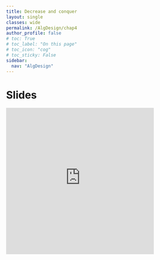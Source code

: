 ```yaml
---
title: Decrease and conquer
layout: single
classes: wide
permalink: /AlgDesign/chap4
author_profile: false
# toc: True
# toc_label: "On this page"
# toc_icon: "cog"
# toc_sticky: False
sidebar:
  nav: "AlgDesign"
---
```

# Slides
<style>
.responsive-wrap iframe{ max-width: 100%;}
</style>
<div class="responsive-wrap">
<iframe src="https://drive.google.com/file/d/1-7P3rxbp5PX7Nv7mta4TPl8TvfQSU4J0/preview" frameborder="0" height="400px" width="80%" allowfullscreen="true" mozallowfullscreen="true" webkitallowfullscreen="true"></iframe>
</div>
</div>


